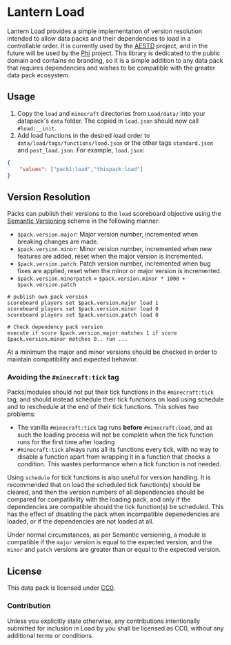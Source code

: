 # Lantern Load

Lantern Load provides a simple implementation of version resolution intended to
allow data packs and their dependencies to load in a controllable order. It is
currently used by the [AESTD] project, and in the future will be used by the
[Phi] project. This library is dedicated to the public domain and contains no
branding, so it is a simple addition to any data pack that requires dependencies
and wishes to be compatible with the greater data pack ecosystem.

## Usage
1. Copy the `load` and `minecraft` directories from `Load/data/` into your datapack's `data` folder. The copied in `load.json` should now call `#load:__init`.
2. Add load functions in the desired load order to `data/load/tags/functions/load.json` or the other tags `standard.json` and  `post_load.json`. For example, `load.json`:
```json
{
    "values": ["pack1:load","thispack:load"]
}
```
## Version Resolution
Packs can publish their versions to the `load` scoreboard objective using the [Semantic Versioning](https://semver.org/) scheme in the following manner:
- `$pack.version.major`: Major version number, incremented when breaking changes are made.
- `$pack.version.minor`: Minor version number, incremented when new features are added, reset when the major version is incremented.
- `$pack.version.patch`: Patch version number, incremented when bug fixes are applied, reset when the minor or major version is incremented.
- `$pack.version.minorpatch` = `$pack.version.minor * 1000 + $pack.version.patch`
```
# publish own pack version
scoreboard players set $pack.version.major load 1
scoreboard players set $pack.version.minor load 0
scoreboard players set $pack.version.patch load 0
```
```
# Check dependency pack version
execute if score $pack.version.major matches 1 if score $pack.version.minor matches 0.. run ...
```
At a minimum the major and minor versions should be checked in order to maintain compatibility and expected behavior.

### Avoiding the `#minecraft:tick` tag

Packs/modules should not put their tick functions in the `#minecraft:tick` tag, and should instead schedule their tick functions on load using schedule and to reschedule at the end of their tick functions.
This solves two problems:

- The vanilla `#minecraft:tick` tag runs **before** `#minecraft:load`, and as such the loading process will not be complete when the tick function runs for the first time after loading
- `#minecraft:tick` always runs all its functions every tick, with no way to disable a function apart from wrapping it in a function that checks a condition. This wastes performance when a tick function is not needed.

Using `schedule` for tick functions is also useful for version handling. It is recommended that on load the scheduled tick function(s) should be cleared, and then the version numbers of all dependencies should be compared for compatibility with the loading pack, and only if the dependencies are compatible should the tick function(s) be scheduled.
This has the effect of disabling the pack when incompatible depenedencies are loaded, or if the dependencies are not loaded at all.

Under normal circumstances, as per Semantic versioning, a module is compatible if the `major` version is equal to the expected version, and the `minor` and `patch` versions are greater than or equal to the expected version.

## License

This data pack is licensed under [CC0].

### Contribution

Unless you explicitly state otherwise, any contributions intentionally submitted
for inclusion in Load by you shall be licensed as CC0, without any additional
terms or conditions.

[AESTD]: https://github.com/Aeldrion/AESTD
[Phi]: https://github.com/MinecraftPhi/MinecraftPhi-modules
[CC0]: https://github.com/LanternMC/Load/blob/master/LICENSE
